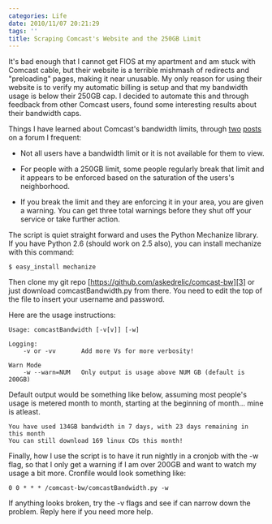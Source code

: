 ```yaml
---
categories: Life
date: 2010/11/07 20:21:29
tags: ''
title: Scraping Comcast's Website and the 250GB Limit
---
```


It's bad enough that I cannot get FIOS at my apartment and am stuck with Comcast
cable, but their website is a terrible mishmash of redirects and "preloading"
pages, making it near unusable. My only reason for using their website is to
verify my automatic billing is setup and that my bandwidth usage is below their
250GB cap. I decided to automate this and through feedback from other Comcast
users, found some interesting results about their bandwidth caps.

Things I have learned about Comcast's bandwidth limits, through [two][1]
[posts][2] on a forum I frequent:

* Not all users have a bandwidth limit or it is not available for them to view.

* For people with a 250GB limit, some people regularly break that limit and it
  appears to be enforced based on the saturation of the users's neighborhood.

* If you break the limit and they are enforcing it in your area, you are given
  a warning. You can get three total warnings before they shut off your service
  or take further action.

The script is quiet straight forward and uses the Python Mechanize library. If
you have Python 2.6 (should work on 2.5 also), you can install mechanize with
this command:

```
$ easy_install mechanize
```

Then clone my git repo
[https://github.com/askedrelic/comcast-bw][3]
or just download comcastBandwidth.py from there. You need to edit the top of the
file to insert your username and password.

Here are the usage instructions:

```
Usage: comcastBandwidth [-v[v]] [-w]

Logging:
    -v or -vv       Add more Vs for more verbosity!

Warn Mode
    -w --warn=NUM   Only output is usage above NUM GB (default is 200GB)
```

Default output would be something like below, assuming most people's usage is
metered month to month, starting at the beginning of month... mine is atleast.


```
You have used 134GB bandwidth in 7 days, with 23 days remaining in this month
You can still download 169 linux CDs this month!
```

Finally, how I use the script is to have it run nightly in a cronjob with the -w
flag, so that I only get a warning if I am over 200GB and want to watch my usage
a bit more. Cronfile would look something like:

```
0 0 * * * /comcast-bw/comcastBandwidth.py -w
```

If anything looks broken, try the -v flags and see if can narrow down the
problem. Reply here if you need more help.


[1]: http://www.shacknews.com/laryn.x?id=24449551
[2]: http://www.shacknews.com/laryn.x?id=24341337
[3]: https://github.com/askedrelic/comcast-bw
